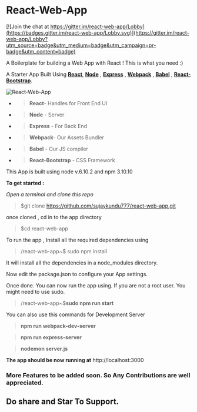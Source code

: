 # React-Web-App

[![Join the chat at https://gitter.im/react-web-app/Lobby](https://badges.gitter.im/react-web-app/Lobby.svg)](https://gitter.im/react-web-app/Lobby?utm_source=badge&utm_medium=badge&utm_campaign=pr-badge&utm_content=badge)

A Boilerplate for building a Web App with React ! This is what you need :) 

A Starter App Built Using [**React**](https://facebook.github.io/react/), [**Node**](https://nodejs.org/) , [**Express**](expressjs.com) , [**Webpack**](https://webpack.js.org/) , [**Babel**](https://babeljs.io/) , [**React-Bootstrap**](https://react-bootstrap.github.io/). 

![React-Web-App](http://sujaykundu.com/wp-content/uploads/2017/05/react-web-apps.png)

- > **React**- Handles for Front End UI

- > **Node** - Server

- > **Express** - For Back End 

- > **Webpack**- Our Assets Bundler

- >**Babel** - Our JS compiler

- > **React-Bootstrap** - CSS Framework


This App is built using node v.6.10.2 and npm 3.10.10

**To get started :** 
  
_Open a terminal and clone this repo_

> $git clone https://github.com/sujaykundu777/react-web-app.git

once cloned , cd in to the app directory

> $cd react-web-app

To run the app , Install all the required dependencies using

> /react-web-app~$ sudo npm install

It will install all the dependencies in a node_modules directory.

Now edit the package.json to configure your App settings.

Once done. You can now run the app using. If you are not a root user. You might need to use sudo.

> /react-web-app~$**sudo npm run start**

You can also use this commands for Development Server

> **npm run webpack-dev-server**

> **npm run express-server**

> **nodemon server.js**

   
**The app should be now running at** http://localhost:3000 

### More Features to be added soon. So Any Contributions are well appreciated.

## Do share and Star To Support.
